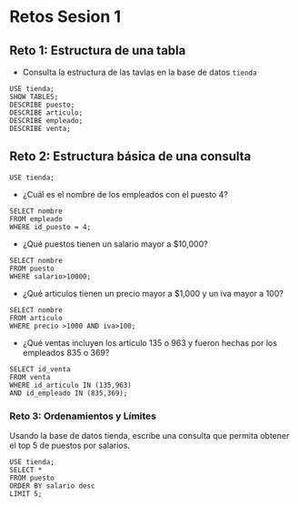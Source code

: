 # Retos Sesion 1 

## Reto 1: Estructura de una tabla

- Consulta la estructura de las tavlas en la base de datos `tienda`

```mysql
USE tienda;
SHOW TABLES; 
DESCRIBE puesto;
DESCRIBE articulo;
DESCRIBE empleado;
DESCRIBE venta;
```

## Reto 2: Estructura básica de una consulta

```
USE tienda; 
```

* ¿Cuál es el nombre de los empleados con el puesto 4?
```mysql
SELECT nombre 
FROM empleado
WHERE id_puesto = 4;
```
* ¿Qué puestos tienen un salario mayor a $10,000?
```mysql
SELECT nombre
FROM puesto
WHERE salario>10000;
```

* ¿Qué articulos tienen un precio mayor a $1,000 y un iva mayor a 100?
```mysql
SELECT nombre
FROM articulo
WHERE precio >1000 AND iva>100; 
```

* ¿Qué ventas incluyen los artículo 135 o 963 y fueron hechas por los empleados 835 o 369?
```mysql
SELECT id_venta
FROM venta
WHERE id_articulo IN (135,963)
AND id_empleado IN (835,369);
```

### Reto 3: Ordenamientos y Límites

Usando la base de datos tienda, escribe una consulta que permita obtener el top 5 de puestos por salarios.

```mysql
USE tienda; 
SELECT * 
FROM puesto
ORDER BY salario desc
LIMIT 5;
```




